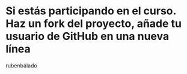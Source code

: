 # Si estás participando en el curso. Haz un fork del proyecto, añade tu usuario de GitHub en una nueva línea
rubenbalado